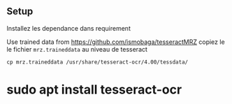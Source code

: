 
## Setup
Installez les dependance dans requirement

Use trained data from 
https://github.com/ismobaga/tesseractMRZ
copiez le le fichier `mrz.traineddata` au niveau de tesseract

```
cp mrz.traineddata /usr/share/tesseract-ocr/4.00/tessdata/
```


# sudo apt install tesseract-ocr